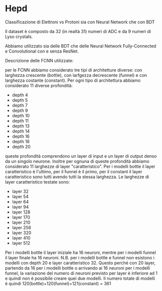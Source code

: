 # Hepd
Classificazione di Elettroni vs Protoni sia con Neural Network che con BDT

Il dataset è composto da 32 (in realtà 31) numeri di ADC e da 9 numeri di Lyso crystals.

Abbiamo utilizzato sia delle BDT che delle Neural Network Fully-Connected e Convolutional con e senza ResNet.

Descrizione delle FCNN utilizzate:

per le FCNN abbiamo considerato tre tipi di architetture diverse: con larghezza crescente (bottle), con larfgezza decrescente (funnel) e con larghezza costante (constant). Per ogni tipo di architettura abbiamo considerato 11 diverse profondità:

- depth 4
- depth 5
- depth 7
- depth 9
- depth 10
- depth 11
- depth 13
- depth 14
- depth 16
- depth 18
- depth 20

queste profondità comprendono un layer di input e un layer di output denso da un singolo neurone.
Inoltre per ognuna di queste profondità abbiamo considerato 11 larghezze di layer "caratteristico". Per i modelli bottle il layer caratteristico è l'ultimo, per il funnel è il primo, per il constant il layer caratteristico sono tutti avendo tutti la stessa larghezza. Le larghezze di layer caratteristico testate sono:

- layer 32
- layer 54
- layer 64
- layer 94
- layer 128
- layer 170
- layer 210
- layer 256
- layer 320
- layer 410
- layer 512

Per i modelli bottle il layer iniziale ha 16 neuroni, mentre per i modelli funnel il layer finale ha 16 neuroni.
N.B. per i modelli bottle e funnel non esistono i modelli con depth 20 e layer caratteristico 32. Questo perché con 20 layer, partendo da 16 per i modelli bottle o arrivando ai 16 neuroni per i modelli funnel, la variazione del numero di neuroni previsto per layer è inferiore ad 1 e quindi non è possibile creare quei due modelli. Il numero totale di modelli è quindi 120(bottle)+120(funnel)+121(constant) = 361









































